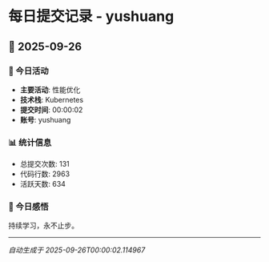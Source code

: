 # 每日提交记录 - yushuang

## 📅 2025-09-26

### 🎯 今日活动
- **主要活动**: 性能优化
- **技术栈**: Kubernetes
- **提交时间**: 00:00:02
- **账号**: yushuang

### 📊 统计信息
- 总提交次数: 131
- 代码行数: 2963
- 活跃天数: 634

### 💭 今日感悟
持续学习，永不止步。

---
*自动生成于 2025-09-26T00:00:02.114967*
